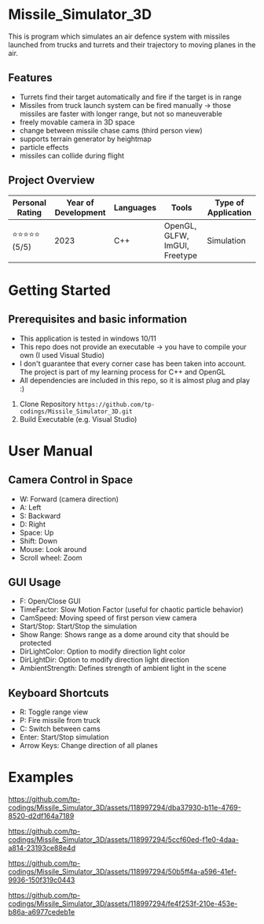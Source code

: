 # Missile_Simulator_3D
This is program which simulates an air defence system with missiles launched from trucks and turrets and their trajectory to moving planes in the air.

## Features
- Turrets find their target automatically and fire if the target is in range
- Missiles from truck launch system can be fired manually -> those missiles are faster with longer range, but not so maneuverable
- freely movable camera in 3D space
- change between missile chase cams (third person view)
- supports terrain generator by heightmap
- particle effects
- missiles can collide during flight
  
## Project Overview

| Personal Rating | Year of Development | Languages | Tools | Type of Application |
| --- | --- | --- | --- | --- |
| ⭐️⭐️⭐️⭐️⭐️ (5/5) | 2023 | C++ | OpenGL, GLFW, ImGUI, Freetype | Simulation |

# Getting Started

## Prerequisites and basic information

- This application is tested in windows 10/11
- This repo does not provide an executable -> you have to compile your own (I used Visual Studio)
- I don't guarantee that every corner case has been taken into account. The project is part of my learning process for C++ and OpenGL
- All dependencies are included in this repo, so it is almost plug and play :)

1. Clone Repository
`https://github.com/tp-codings/Missile_Simulator_3D.git`
2. Build Executable (e.g. Visual Studio)

# User Manual
## Camera Control in Space
- W: Forward (camera direction)
- A: Left
- S: Backward
- D: Right
- Space: Up
- Shift: Down
- Mouse: Look around
- Scroll wheel: Zoom

## GUI Usage
- F: Open/Close GUI
- TimeFactor: Slow Motion Factor (useful for chaotic particle behavior)
- CamSpeed: Moving speed of first person view camera
- Start/Stop: Start/Stop the simulation
- Show Range: Shows range as a dome around city that should be protected
- DirLightColor: Option to modify direction light color
- DirLightDir: Option to modify direction light direction
- AmbientStrength: Defines strength of ambient light in the scene

## Keyboard Shortcuts
- R: Toggle range view
- P: Fire missile from truck
- C: Switch between cams
- Enter: Start/Stop simulation
- Arrow Keys: Change direction of all planes

# Examples

https://github.com/tp-codings/Missile_Simulator_3D/assets/118997294/dba37930-b11e-4769-8520-d2df164a7189

https://github.com/tp-codings/Missile_Simulator_3D/assets/118997294/5ccf60ed-f1e0-4daa-a814-23193ce88e4d

https://github.com/tp-codings/Missile_Simulator_3D/assets/118997294/50b5ff4a-a596-41ef-9936-150f319c0443

https://github.com/tp-codings/Missile_Simulator_3D/assets/118997294/fe4f253f-210e-453e-b86a-a6977cedeb1e

